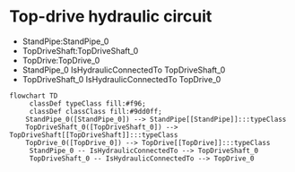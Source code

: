 # Top-drive hydraulic circuit
- StandPipe:StandPipe_0
- TopDriveShaft:TopDriveShaft_0
- TopDrive:TopDrive_0
- StandPipe_0 IsHydraulicConnectedTo TopDriveShaft_0
- TopDriveShaft_0 IsHydraulicConnectedTo TopDrive_0
```mermaid
flowchart TD
	 classDef typeClass fill:#f96;
	 classDef classClass fill:#9dd0ff;
	StandPipe_0([StandPipe_0]) --> StandPipe[[StandPipe]]:::typeClass
	TopDriveShaft_0([TopDriveShaft_0]) --> TopDriveShaft[[TopDriveShaft]]:::typeClass
	TopDrive_0([TopDrive_0]) --> TopDrive[[TopDrive]]:::typeClass
	 StandPipe_0 -- IsHydraulicConnectedTo --> TopDriveShaft_0 
	 TopDriveShaft_0 -- IsHydraulicConnectedTo --> TopDrive_0 
```
